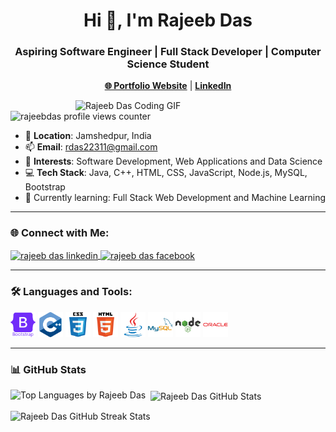 <h1 align="center">Hi 👋, I'm Rajeeb Das</h1>
<h3 align="center">Aspiring Software Engineer | Full Stack Developer | Computer Science Student </h3>

<p align="center">
  <a href="https://rajeebdas.onrender.com" target="_blank"><strong>🌐 Portfolio Website</strong></a> |
<!--   <a href="https://github.com/rajeebdas"><strong>GitHub</strong></a> | -->
  <a href="https://www.linkedin.com/in/rajeeb-das-cse/"><strong>LinkedIn</strong></a>
</p>

<img align="right" alt="Rajeeb Das Coding GIF" width="400" src="https://user-images.githubusercontent.com/55389276/140866485-8fb1c876-9a8f-4d6a-98dc-08c4981eaf70.gif">

<p align="left">
  <img src="https://komarev.com/ghpvc/?username=rajeebdas&label=Profile%20views&color=0e75b6&style=flat" alt="rajeebdas profile views counter" />
</p>

- 📍 **Location**: Jamshedpur, India  
- 📫 **Email**: rdas22311@gmail.com  
- 🌱 **Interests**: Software Development, Web Applications and Data Science
- 💻 **Tech Stack**: Java, C++, HTML, CSS, JavaScript, Node.js, MySQL, Bootstrap  
- 🧠 Currently learning: Full Stack Web Development and Machine Learning

---

<h3>🌐 Connect with Me:</h3>
<p align="left">
  <a href="https://www.linkedin.com/in/rajeeb-das-cse/" target="_blank">
    <img align="center" src="https://raw.githubusercontent.com/rahuldkjain/github-profile-readme-generator/master/src/images/icons/Social/linked-in-alt.svg" alt="rajeeb das linkedin" height="30" width="40" />
  </a>
  <a href="https://fb.com/rajeeb das" target="_blank">
    <img align="center" src="https://raw.githubusercontent.com/rahuldkjain/github-profile-readme-generator/master/src/images/icons/Social/facebook.svg" alt="rajeeb das facebook" height="30" width="40" />
  </a>
</p>

---

<h3>🛠️ Languages and Tools:</h3>
<p>
  <a href="https://getbootstrap.com" target="_blank" rel="noreferrer"><img src="https://raw.githubusercontent.com/devicons/devicon/master/icons/bootstrap/bootstrap-plain-wordmark.svg" alt="Bootstrap" width="40" height="40"/></a>
  <a href="https://www.w3schools.com/cpp/" target="_blank" rel="noreferrer"><img src="https://raw.githubusercontent.com/devicons/devicon/master/icons/cplusplus/cplusplus-original.svg" alt="C++" width="40" height="40"/></a>
  <a href="https://www.w3schools.com/css/" target="_blank" rel="noreferrer"><img src="https://raw.githubusercontent.com/devicons/devicon/master/icons/css3/css3-original-wordmark.svg" alt="CSS3" width="40" height="40"/></a>
  <a href="https://www.w3.org/html/" target="_blank" rel="noreferrer"><img src="https://raw.githubusercontent.com/devicons/devicon/master/icons/html5/html5-original-wordmark.svg" alt="HTML5" width="40" height="40"/></a>
  <a href="https://www.java.com" target="_blank" rel="noreferrer"><img src="https://raw.githubusercontent.com/devicons/devicon/master/icons/java/java-original.svg" alt="Java" width="40" height="40"/></a>
  <a href="https://www.mysql.com/" target="_blank" rel="noreferrer"><img src="https://raw.githubusercontent.com/devicons/devicon/master/icons/mysql/mysql-original-wordmark.svg" alt="MySQL" width="40" height="40"/></a>
  <a href="https://nodejs.org" target="_blank" rel="noreferrer"><img src="https://raw.githubusercontent.com/devicons/devicon/master/icons/nodejs/nodejs-original-wordmark.svg" alt="Node.js" width="40" height="40"/></a>
  <a href="https://www.oracle.com/" target="_blank" rel="noreferrer"><img src="https://raw.githubusercontent.com/devicons/devicon/master/icons/oracle/oracle-original.svg" alt="Oracle DB" width="40" height="40"/></a>
</p>

---

<h3>📊 GitHub Stats</h3>
<p>
  <img align="left" src="https://github-readme-stats.vercel.app/api/top-langs?username=rajeebdas&show_icons=true&locale=en&layout=compact" alt="Top Languages by Rajeeb Das" />
</p>

<p>&nbsp;
  <img align="center" src="https://github-readme-stats.vercel.app/api?username=rajeebdas&show_icons=true&locale=en" alt="Rajeeb Das GitHub Stats" />
</p>

<p>
  <img align="center" src="https://github-readme-streak-stats.herokuapp.com/?user=rajeebdas" alt="Rajeeb Das GitHub Streak Stats" />
</p>
